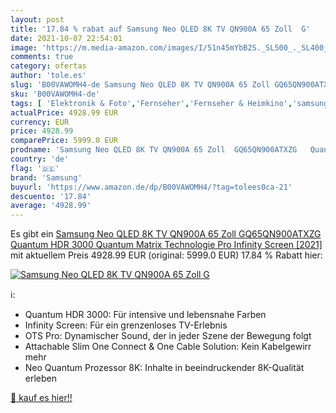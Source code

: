 ```yaml
---
layout: post
title: '17.84 % rabat auf Samsung Neo QLED 8K TV QN900A 65 Zoll  G'
date: 2021-10-07 22:54:01
image: 'https://m.media-amazon.com/images/I/51n45mYbB2S._SL500_._SL400_.jpg'
comments: true
category: ofertas
author: 'tole.es'
slug: 'B00VAWOMH4-de Samsung Neo QLED 8K TV QN900A 65 Zoll GQ65QN900ATXZG...'
sku: 'B00VAWOMH4-de'
tags: [ 'Elektronik & Foto','Fernseher','Fernseher & Heimkino','samsung', ]
actualPrice: 4928.99 EUR
currency: EUR
price: 4928.99
comparePrice: 5999.0 EUR
prodname: 'Samsung Neo QLED 8K TV QN900A 65 Zoll  GQ65QN900ATXZG   Quantum HDR 3000  Quantum Matrix Technologie Pro  Infinity Screen [2021]'
country: 'de'
flag: '🇩🇪'
brand: 'Samsung'
buyurl: 'https://www.amazon.de/dp/B00VAWOMH4/?tag=tolees0ca-21'
descuento: '17.84'
average: '4928.99'
---
```


Es gibt ein [Samsung Neo QLED 8K TV QN900A 65 Zoll  GQ65QN900ATXZG   Quantum HDR 3000  Quantum Matrix Technologie Pro  Infinity Screen [2021]](https://www.amazon.de/dp/B00VAWOMH4/?tag=tolees0ca-21) mit aktuellem Preis 4928.99 EUR (original: 5999.0 EUR) 17.84 % Rabatt hier:

[![Samsung Neo QLED 8K TV QN900A 65 Zoll  G](https://m.media-amazon.com/images/I/51n45mYbB2S._SL500_._SL400_.jpg)](https://www.amazon.de/dp/B00VAWOMH4/?tag=tolees0ca-21)

ℹ️:

- Quantum HDR 3000: Für intensive und lebensnahe Farben
- Infinity Screen: Für ein grenzenloses TV-Erlebnis
- OTS Pro: Dynamischer Sound, der in jeder Szene der Bewegung folgt
- Attachable Slim One Connect & One Cable Solution: Kein Kabelgewirr mehr
- Neo Quantum Prozessor 8K: Inhalte in beeindruckender 8K-Qualität erleben

[🛒 kauf es hier!!](https://www.amazon.de/dp/B00VAWOMH4/?tag=tolees0ca-21)
